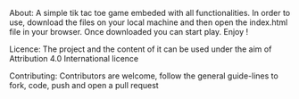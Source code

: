 About:
A simple tik tac toe game embeded with all functionalities.
In order to use, download the files on your local machine and then open the index.html file in your browser.
Once downloaded you can start play.
Enjoy !

Licence:
The project and the content of it can be used under the aim of Attribution 4.0 International licence

Contributing:
Contributors are welcome, follow the general guide-lines to fork, code, push and open a pull request
